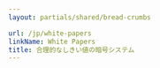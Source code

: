 ```yaml
---
layout: partials/shared/bread-crumbs

url: /jp/white-papers
linkName: White Papers
title: 合理的なしきい値の暗号システム
---
```

